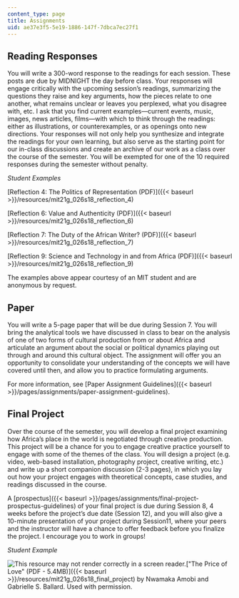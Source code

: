 ```yaml
---
content_type: page
title: Assignments
uid: ae37e3f5-5e19-1886-147f-7dbca7ec27f1
---
```


Reading Responses
-----------------

You will write a 300-word response to the readings for each session. These posts are due by MIDNIGHT the day before class. Your responses will engage critically with the upcoming session’s readings, summarizing the questions they raise and key arguments, how the pieces relate to one another, what remains unclear or leaves you perplexed, what you disagree with, etc. I ask that you find current examples—current events, music, images, news articles, films—with which to think through the readings: either as illustrations, or counterexamples, or as openings onto new directions. Your responses will not only help you synthesize and integrate the readings for your own learning, but also serve as the starting point for our in-class discussions and create an archive of our work as a class over the course of the semester. You will be exempted for one of the 10 required responses during the semester without penalty.

_Student Examples_

[Reflection 4: The Politics of Representation (PDF)]({{< baseurl >}}/resources/mit21g_026s18_reflection_4)

[Reflection 6: Value and Authenticity (PDF)]({{< baseurl >}}/resources/mit21g_026s18_reflection_6)

[Reflection 7: The Duty of the African Writer? (PDF)]({{< baseurl >}}/resources/mit21g_026s18_reflection_7)

[Reflection 9: Science and Technology in and from Africa (PDF)]({{< baseurl >}}/resources/mit21g_026s18_reflection_9)

The examples above appear courtesy of an MIT student and are anonymous by request.

Paper
-----

You will write a 5-page paper that will be due during Session 7. You will bring the analytical tools we have discussed in class to bear on the analysis of one of two forms of cultural production from or about Africa and articulate an argument about the social or political dynamics playing out through and around this cultural object. The assignment will offer you an opportunity to consolidate your understanding of the concepts we will have covered until then, and allow you to practice formulating arguments.

For more information, see [Paper Assignment Guidelines]({{< baseurl >}}/pages/assignments/paper-assignment-guidelines).

Final Project
-------------

Over the course of the semester, you will develop a final project examining how Africa’s place in the world is negotiated through creative production. This project will be a chance for you to engage creative practice yourself to engage with some of the themes of the class. You will design a project (e.g. video, web-based installation, photography project, creative writing, etc.) and write up a short companion discussion (2-3 pages), in which you lay out how your project engages with theoretical concepts, case studies, and readings discussed in the course.

A [prospectus]({{< baseurl >}}/pages/assignments/final-project-prospectus-guidelines) of your final project is due during Session 8, 4 weeks before the project’s due date (Session 12), and you will also give a 10-minute presentation of your project during Session11, where your peers and the instructor will have a chance to offer feedback before you finalize the project. I encourage you to work in groups!

_Student Example_

![This resource may not render correctly in a screen reader.](/images/inacessible.gif)["The Price of Love" (PDF - 5.4MB)]({{< baseurl >}}/resources/mit21g_026s18_final_project) by Nwamaka Amobi and Gabrielle S. Ballard. Used with permission.